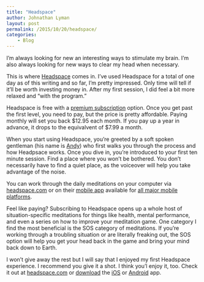 ```yaml
---
title: "Headspace"
author: Johnathan Lyman
layout: post
permalink: /2015/10/20/headspace/
categories:
    - Blog
---
```


I’m always looking for new an interesting ways to stimulate my brain. I’m also always looking for new ways to clear my head when necessary.

This is where [Headspace](https://www.headspace.com/) comes in. I’ve used Headspace for a total of one day as of this writing and so far, I’m pretty impressed. Only time will tell if it’ll be worth investing money in. After my first session, I did feel a bit more relaxed and “with the program.”

Headspace is free with a [premium subscription](https://www.headspace.com/buy) option. Once you get past the first level, you need to pay, but the price is pretty affordable. Paying monthly will set you back $12.95 each month. If you pay up a year in advance, it drops to the equivalvent of $7.99 a month.

When you start using Headspace, you’re greeted by a soft spoken gentleman (his name is [Andy](https://www.headspace.com/andy-puddicombe)) who first walks you through the process and how Headpsace works. Once you dive in, you’re introduced to your first ten minute session. Find a place where you won’t be bothered. You don’t necessarily have to find a quiet place, as the voiceover will help you take advantage of the noise.

You can work through the daily meditations on your computer via [headspace.com](https://www.headspace.com/) or on their [mobile app](https://www.headspace.com/headspace-meditation-app) available for [all major mobile platforms](https://www.headspace.com/headspace-meditation-app).

Feel like paying? Subscribing to Headspace opens up a whole host of situation-specific meditations for things like health, mental performance, and even a series on how to improve your meditation game. One category I find the most beneficial is the SOS category of meditations. If you’re working through a troubling situation or are literally freaking out, the SOS option will help you get your head back in the game and bring your mind back down to Earth.

I won’t give away the rest but I will say that I enjoyed my first Headspace experience. I recommend you give it a shot. I think you’l enjoy it, too. Check it out at [headspace.com](https://www.headspace.com/) or [download](https://www.headspace.com/headspace-meditation-app) the [iOS](https://www.headspace.com/headspace-meditation-app) or [Android](https://www.headspace.com/headspace-meditation-app) app.

